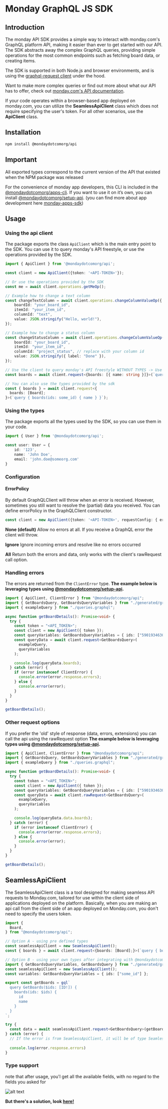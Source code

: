 # Monday GraphQL JS SDK

## Introduction

The monday API SDK provides a simple way to interact with monday.com's GraphQL platform API, making it easier than ever to get started with our API.
The SDK abstracts away the complex GraphQL queries, providing simple operations for the most common endpoints such as fetching board data, or creating items.

The SDK is supported in both Node.js and browser environments, and is using the [graphql-request client](https://www.npmjs.com/package/graphql-request) under the hood.

Want to make more complex queries or find out more about what our API has to offer, check out [monday.com's API documentation](https://developer.monday.com/api-reference).

If your code operates within a browser-based app deployed on monday.com, you can utilize the **SeamlessApiClient** class which does not require specifying the user's token. For all other scenarios, use the **ApiClient** class.

## Installation

```bash
npm install @mondaydotcomorg/api
```

## Important

All exported types correspond to the current version of the API that existed when the NPM package was released

For the convenience of monday app developers, this CLI is included in the [@mondaydotcomorg/apps-cli](https://www.npmjs.com/package/@mondaycom/apps-cli).
If you want to use it on it’s own, you can install [@mondaydotcomorg/setup-api](https://www.npmjs.com/package/@mondaydotcomorg/setup-api).
(you can find more about app development here [monday-apps-sdk](https://developer.monday.com/apps/docs/introduction-to-the-sdk))

## Usage

### Using the api client

The package exports the class `ApiClient` which is the main entry point to the SDK. You can use it to query monday's API freestyle, or use the operations provided by the SDK.

```typescript
import { ApiClient } from '@mondaydotcomorg/api';

const client = new ApiClient({token: '<API-TOKEN>'});

// Or use the operations provided by the SDK
const me = await client.operations.getMeOp();

// Example how to change a text column
const changeTextColumn = await client.operations.changeColumnValueOp({
    boardId: "your_board_id",
    itemId: "your_item_id",
    columnId: "text",
    value: JSON.stringify("Hello, world!"),
});

// Example how to change a status column
const changeStatusColumn = await client.operations.changeColumnValueOp({
    boardId: "your_board_id",
    itemId: "your_item_id",
    columnId: "project_status", // replace with your column id
    value: JSON.stringify({ label: "Done" }),
});

// Use the client to query monday's API freestyle WITHOUT TYPES -> Use @mondaydotcomorg/setup-api to setup typed project!
const boards = await client.request<{boards: [{ name: string }]}>(`query { boards(ids: some_id) { name } }`);

// You can also use the types provided by the sdk 
const { boards } = await client.request<{
  boards: [Board];
}>(`query { boards(ids: some_id) { name } }`);
```

### Using the types

The package exports all the types used by the SDK, so you can use them in your code.

```typescript
import { User } from '@mondaydotcomorg/api';

const user: User = {
    id: '123',
    name: 'John Doe',
    email: 'john.doe@someorg.com'
}
```

### Configuration

#### ErrorPolicy

By default GraphQLClient will throw when an error is received. However, sometimes you still want to resolve the (partial) data you received. You can define errorPolicy in the GraphQLClient constructor.

```typescript
const client = new ApiClient({token: '<API-TOKEN>', requestConfig: { errorPolicy: 'all' }});
```

**None (default)**
Allow no errors at all. If you receive a GraphQL error the client will throw.

**Ignore**
Ignore incoming errors and resolve like no errors occurred

**All**
Return both the errors and data, only works with the client's rawRequest call option.

### Handling errors

The errors are returned from the `ClientError` type.
**The example below is leveraging types using [@mondaydotcomorg/setup-api](https://www.npmjs.com/package/@mondaydotcomorg/setup-api).**

```typescript
import { ApiClient, ClientError } from "@mondaydotcomorg/api";
import { GetBoardsQuery, GetBoardsQueryVariables } from "./generated/graphql";
import { exampleQuery } from "./queries.graphql";

async function getBoardDetails(): Promise<void> {
  try {
    const token = "<API_TOKEN>";
    const client = new ApiClient({ token });
    const queryVariables: GetBoardsQueryVariables = { ids: ["5901934630"] };
    const queryData = await client.request<GetBoardsQuery>(
      exampleQuery,
      queryVariables
    );

    console.log(queryData.boards);
  } catch (error) {
    if (error instanceof ClientError) {
      console.error(error.response.errors);
    } else {
      console.error(error);
    }
  }
}

getBoardDetails();
```

### Other request options

If you prefer the 'old' style of response (data, errors, extensions) you can call the api using the rawRequest option
**The example below is leveraging types using [@mondaydotcomorg/setup-api](https://www.npmjs.com/package/@mondaydotcomorg/setup-api).**

```typescript
import { ApiClient, ClientError } from "@mondaydotcomorg/api";
import { GetBoardsQuery, GetBoardsQueryVariables } from "./generated/graphql";
import { exampleQuery } from "./queries.graphql";

async function getBoardDetails(): Promise<void> {
  try {
    const token = "<API_TOKEN>";
    const client = new ApiClient({ token });
    const queryVariables: GetBoardsQueryVariables = { ids: ["5901934630"] };
    const queryData = await client.rawRequest<GetBoardsQuery>(
      exampleQuery,
      queryVariables
    );

    console.log(queryData.data.boards);
  } catch (error) {
    if (error instanceof ClientError) {
      console.error(error.response.errors);
    } else {
      console.error(error);
    }
  }
}

getBoardDetails();
```

## SeamlessApiClient

The SeamlessApiClient class is a tool designed for making seamless API requests to Monday.com, tailored for use within the client side of applications deployed on the platform.
Basically, when you are making an api call from the client side of an app deployed on Monday.com, you don't need to specify the users token.

```typescript
import {
  Board,
} from "@mondaydotcomorg/api";

// Option A - using pre defined types
const seamlessApiClient = new SeamlessApiClient();
const { boards } = await client.request<{boards: [Board];}>(`query { boards(ids: some_id) { id name } }`);

// Option B - using your own types after integrating with @mondaydotcomorg/setup-api
import { GetBoardsQueryVariables, GetBoardsQuery } from "./generated/graphql";
const seamlessApiClient = new SeamlessApiClient();
const variables: GetBoardsQueryVariables = { ids: ["some_id"] };

export const getBoards = gql`
  query GetBoards($ids: [ID!]) {
    boards(ids: $ids) {
      id
      name
    }
  }
`;

try {
  const data = await seamlessApiClient.request<GetBoardsQuery>(getBoards, variables);
} catch (error) { 
  // If the error is from SeamlessApiClient, it will be of type SeamlessApiClientError, which you can import from our package. Also, error.type will also 'SeamlessApiClientError'.
  
  console.log(error.response.errors)
}
```

### Type support

note that after usage, you'l get all the available fields, with no regard to the fields you asked for

![alt text](https://github.com/mondaycom/monday-graphql-api/blob/main/packages/api/public/image.png)

**But there's a solution, look [here!](https://www.npmjs.com/package/@mondaydotcomorg/setup-api)**
